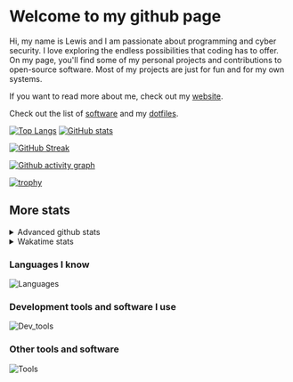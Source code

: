 # Welcome to my github page
Hi, my name is Lewis and I am passionate about programming and cyber security. I love exploring the endless possibilities that coding has to offer. On my page, you'll find some of my personal projects and contributions to open-source software. Most of my projects are just for fun and for my own systems.

If you want to read more about me, check out my [website](https://awesomelewis2007.github.io/).

Check out the list of [software](https://github.com/awesomelewis2007/awesomelewis2007/blob/master/software.md) and my [dotfiles](https://github.com/awesomelewis2007/dotfiles).



[![Top Langs](https://github-readme-stats.vercel.app/api/top-langs/?username=awesomelewis2007&hide=html,css,jupyter%20notebook&langs_count=10&layout=compact&theme=transparent&exclude_repo=GPT-code-repository)](https://github.com/anuraghazra/github-readme-stats) [![GitHub stats](https://github-readme-stats.vercel.app/api?username=awesomelewis2007&show_icons=true&theme=transparent)](https://github.com/anuraghazra/github-readme-stats)

[![GitHub Streak](https://streak-stats.demolab.com?user=Awesomelewis2007&theme=transparent)](https://git.io/streak-stats)

[![Github activity graph](https://github-readme-activity-graph.cyclic.app/graph?username=awesomelewis2007&theme=github-compact&area=true)](https://github.com/ashutosh00710/github-readme-activity-graph)

[![trophy](https://github-profile-trophy.vercel.app/?username=awesomelewis2007&theme=darkhub)](https://github.com/ryo-ma/github-profile-trophy)

## More stats
<details close>
<summary>Advanced github stats</summary>
<br>
  
![Metrics](https://raw.githubusercontent.com/awesomelewis2007/awesomelewis2007/master/github-metrics.svg)
  
</details>

<details close>
<summary>Wakatime stats</summary>
<br>

<!--START_SECTION:waka-->

```text
Python       3 hrs 3 mins    ██████████░░░░░░░░░░░░░░░   39.91 %
YAML         50 mins         ██▓░░░░░░░░░░░░░░░░░░░░░░   10.93 %
Markdown     43 mins         ██▒░░░░░░░░░░░░░░░░░░░░░░   09.37 %
HTML         35 mins         ██░░░░░░░░░░░░░░░░░░░░░░░   07.79 %
CSS          32 mins         █▓░░░░░░░░░░░░░░░░░░░░░░░   07.12 %
JavaScript   31 mins         █▓░░░░░░░░░░░░░░░░░░░░░░░   06.92 %
JSON         21 mins         █░░░░░░░░░░░░░░░░░░░░░░░░   04.58 %
Rust         12 mins         ▓░░░░░░░░░░░░░░░░░░░░░░░░   02.76 %
Text         12 mins         ▓░░░░░░░░░░░░░░░░░░░░░░░░   02.69 %
Other        8 mins          ▒░░░░░░░░░░░░░░░░░░░░░░░░   01.84 %
C++          7 mins          ▒░░░░░░░░░░░░░░░░░░░░░░░░   01.71 %
Bash         6 mins          ▒░░░░░░░░░░░░░░░░░░░░░░░░   01.46 %
CSV          4 mins          ▒░░░░░░░░░░░░░░░░░░░░░░░░   00.98 %
TOML         3 mins          ▒░░░░░░░░░░░░░░░░░░░░░░░░   00.82 %
INI          3 mins          ▒░░░░░░░░░░░░░░░░░░░░░░░░   00.79 %
```

<!--END_SECTION:waka-->
</details>

### Languages I know
![Languages](https://skillicons.dev/icons?i=python,cpp,cs,c,javascript,nodejs,dotnet,bash,css,html,rust)
### Development tools and software I use
![Dev_tools](https://skillicons.dev/icons?i=git,docker,github,googlecloud,vscode,visualstudio,raspberrypi,linux,powershell,replit)
### Other tools and software
![Tools](https://skillicons.dev/icons?i=blender,ps,pr,ai,xd,figma)
